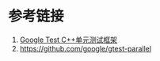 





# 参考链接



1. [Google Test C++单元测试框架](https://blog.csdn.net/qq_37373203/article/details/86523205)
2. https://github.com/google/gtest-parallel

